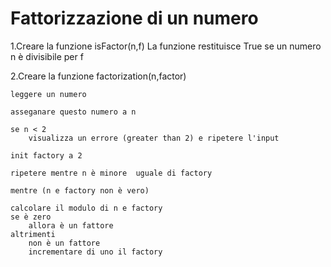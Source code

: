 # Fattorizzazione di un numero

1.Creare la funzione isFactor(n,f)
La funzione restituisce True se un numero n è divisibile per f 

2.Creare la funzione factorization(n,factor)




    leggere un numero

    asseganare questo numero a n

    se n < 2 
        visualizza un errore (greater than 2) e ripetere l'input

    init factory a 2
    
    ripetere mentre n è minore  uguale di factory

    mentre (n e factory non è vero)

    calcolare il modulo di n e factory
    se è zero 
        allora è un fattore
    altrimenti 
        non è un fattore
        incrementare di uno il factory




